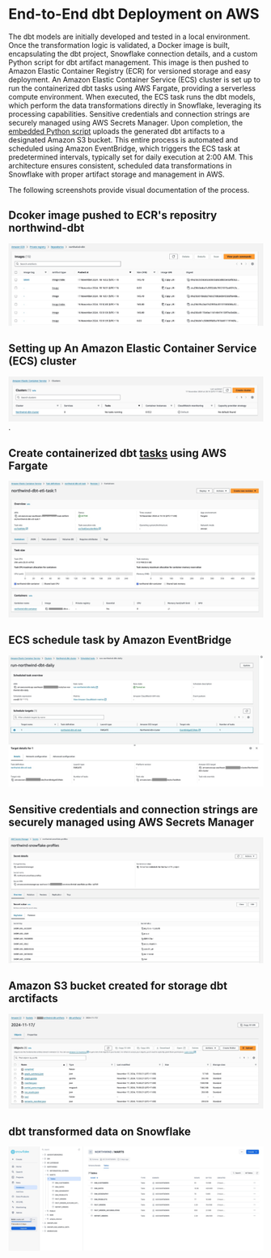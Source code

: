 # End-to-End dbt Deployment on AWS

The dbt models are initially developed and tested in a local environment. Once the transformation logic is validated, a Docker image is built, encapsulating the dbt project, Snowflake connection details, and a custom Python script for dbt artifact management. This image is then pushed to Amazon Elastic Container Registry (ECR) for versioned storage and easy deployment. An Amazon Elastic Container Service (ECS) cluster is set up to run the containerized dbt tasks using AWS Fargate, providing a serverless compute environment. When executed, the ECS task runs the dbt models, which perform the data transformations directly in Snowflake, leveraging its processing capabilities. Sensitive credentials and connection strings are securely managed using AWS Secrets Manager. Upon completion, the [embedded Python script](/data_transformation/northwind_dbt/upload_artifacts.py) uploads the generated dbt artifacts to a designated Amazon S3 bucket. This entire process is automated and scheduled using Amazon EventBridge, which triggers the ECS task at predetermined intervals, typically set for daily execution at 2:00 AM. This architecture ensures consistent, scheduled data transformations in Snowflake with proper artifact storage and management in AWS.

The following screenshots provide visual documentation of the process.

## Dcoker image pushed to ECR's repositry northwind-dbt
![ECR image](/screen_capture/ECR_images.jpg)

## Setting up An Amazon Elastic Container Service (ECS) cluster
![ECR Cluster](/screen_capture/ECS_cluster.jpg).

## Create containerized dbt [tasks](/data_orchestration/ecsTaskDefinition.json) using AWS Fargate
![ECR Task Definition](/screen_capture/ECS_task_definitions.jpg)

## ECS schedule task by Amazon EventBridge
![ECR Scheduler](/screen_capture/ECS_scheduled_task.jpg)

## Sensitive credentials and connection strings are securely managed using AWS Secrets Manager
![Secret Manager](/screen_capture/Secret_Manager.jpg)

## Amazon S3 bucket created for storage dbt arctifacts
![S3 bucket](/screen_capture/S3_bucket_dbt_atifacts.jpg)

## dbt transformed data on Snowflake
![Transformed Data](/screen_capture/Snowfalke_Marts.jpg)